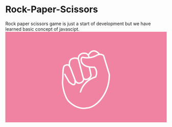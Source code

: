 # Rock-Paper-Scissors
Rock paper scissors game is just a start of development but we have learned basic concept of javascipt.
![ image alt ](https://github.com/priyankashori/Rock-Paper-Scissors/blob/4d2a39144bcf477f860a030d5900b5afe6b914f3/rock.png)
